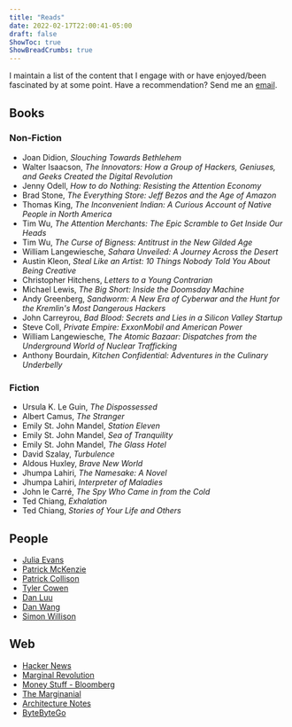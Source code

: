 ```yaml
---
title: "Reads"
date: 2022-02-17T22:00:41-05:00
draft: false
ShowToc: true
ShowBreadCrumbs: true
---
```


I maintain a list of the content that I engage with or have enjoyed/been fascinated by at some point. Have a recommendation? Send me an [email](/about/#contact).

## Books ##

### Non-Fiction ###
- Joan Didion, _Slouching Towards Bethlehem_
- Walter Isaacson, _The Innovators: How a Group of Hackers, Geniuses, and Geeks Created the Digital Revolution_
- Jenny Odell, _How to do Nothing: Resisting the Attention Economy_
- Brad Stone, _The Everything Store: Jeff Bezos and the Age of Amazon_
- Thomas King, _The Inconvenient Indian: A Curious Account of Native People in North America_
- Tim Wu, _The Attention Merchants: The Epic Scramble to Get Inside Our Heads_
- Tim Wu, _The Curse of Bigness: Antitrust in the New Gilded Age_
- William Langewiesche, _Sahara Unveiled: A Journey Across the Desert_
- Austin Kleon, _Steal Like an Artist: 10 Things Nobody Told You About Being Creative_
- Christopher Hitchens, _Letters to a Young Contrarian_
- Michael Lewis, _The Big Short: Inside the Doomsday Machine_
- Andy Greenberg, _Sandworm: A New Era of Cyberwar and the Hunt for the Kremlin's Most Dangerous Hackers_
- John Carreyrou, _Bad Blood: Secrets and Lies in a Silicon Valley Startup_
- Steve Coll, _Private Empire: ExxonMobil and American Power_
- William Langewiesche, _The Atomic Bazaar: Dispatches from the Underground World of Nuclear Trafficking_
- Anthony Bourdain, _Kitchen Confidential: Adventures in the Culinary Underbelly_

### Fiction ###
- Ursula K. Le Guin, _The Dispossessed_
- Albert Camus, _The Stranger_
- Emily St. John Mandel, _Station Eleven_
- Emily St. John Mandel, _Sea of Tranquility_
- Emily St. John Mandel, _The Glass Hotel_
- David Szalay, _Turbulence_
- Aldous Huxley, _Brave New World_
- Jhumpa Lahiri, _The Namesake: A Novel_
- Jhumpa Lahiri, _Interpreter of Maladies_
- John le Carré, _The Spy Who Came in from the Cold_
- Ted Chiang, _Exhalation_
- Ted Chiang, _Stories of Your Life and Others_


## People ##

- [Julia Evans](https://jvns.ca/)
- [Patrick McKenzie](https://www.kalzumeus.com/)
- [Patrick Collison](https://patrickcollison.com/)
- [Tyler Cowen](https://marginalrevolution.com/)
- [Dan Luu](https://danluu.com/)
- [Dan Wang](https://danwang.co/)
- [Simon Willison](https://simonwillison.net/)

## Web ##
- [Hacker News](https://news.ycombinator.com/)
- [Marginal Revolution](https://marginalrevolution.com/)
- [Money Stuff - Bloomberg](https://www.bloomberg.com/opinion/authors/ARbTQlRLRjE/matthew-s-levine)
- [The Marginanial](https://www.themarginalian.org/)
- [Architecture Notes](https://architecturenotes.co/)
- [ByteByteGo](https://blog.bytebytego.com/)